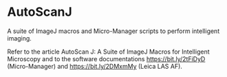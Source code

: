 # AutoScanJ
A suite of ImageJ macros and Micro-Manager scripts to perform intelligent imaging.

Refer to the article AutoScan J: A Suite of ImageJ Macros for Intelligent Microscopy
and to the software documentations https://bit.ly/2tFiDyD (Micro-Manager) and https://bit.ly/2DMxmMy (Leica LAS AF).

